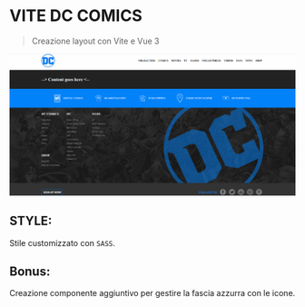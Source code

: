 <!-- # Vue 3 + Vite

This template should help get you started developing with Vue 3 in Vite. The template uses Vue 3 `<script setup>` SFCs, check out the [script setup docs](https://v3.vuejs.org/api/sfc-script-setup.html#sfc-script-setup) to learn more.

## Recommended IDE Setup

- [VS Code](https://code.visualstudio.com/) + [Volar](https://marketplace.visualstudio.com/items?itemName=Vue.volar) (and disable Vetur) + [TypeScript Vue Plugin (Volar)](https://marketplace.visualstudio.com/items?itemName=Vue.vscode-typescript-vue-plugin). -->

# VITE DC COMICS

> Creazione layout con Vite e Vue 3

![Screenshot](./src/assets/Screenshot.png)

## STYLE:

Stile customizzato con `SASS`.

## Bonus:

Creazione componente aggiuntivo per gestire la fascia azzurra con le icone.
